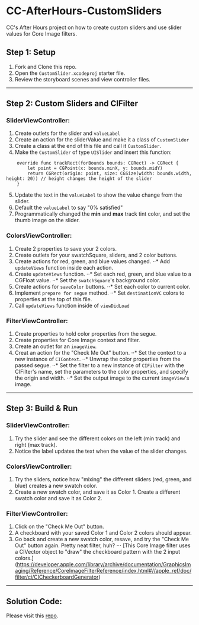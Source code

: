 # CC-AfterHours-CustomSliders
CC's After Hours project on how to create custom sliders and use slider values for Core Image filters. 

## Step 1: Setup
1. Fork and Clone this repo.
2. Open the `CustomSlider.xcodeproj` starter file.
3. Review the storyboard scenes and view controller files.

------
## Step 2: Custom Sliders and CIFilter
### SliderViewController:
1. Create outlets for the slider and `valueLabel`
2. Create an action for the sliderValue and make it a class of `CustomSlider`
3. Create a class at the end of this file and call it `CustomSlider`. 
4. Make the `CustomSlider` of type `UISlider` and insert this function:
```
    override func trackRect(forBounds bounds: CGRect) -> CGRect {
        let point = CGPoint(x: bounds.minX, y: bounds.midY)
        return CGRect(origin: point, size: CGSize(width: bounds.width, height: 20)) // height changes the height of the slider
    }
```
5. Update the text in the `valueLabel` to show the value change from the slider.
6. Default the `valueLabel` to say "0% satisfied"
7. Programmatically changed the **min** and **max** track tint color, and set the thumb image on the slider.

### ColorsViewController:
1. Create 2 properties to save your 2 colors.
2. Create outlets for your swatchSquare, sliders, and 2 color buttons.
3. Create actions for red, green, and blue values changed. 
⋅⋅* Add `updateViews` function inside each action.
4. Create `updateViews` function. 
⋅⋅* Set each red, green, and blue value to a CGFloat value. 
⋅⋅* Set the `swatchSquare`'s background color.
5. Create actions for `saveColor` buttons. 
⋅⋅* Set each color to current color. 
6. Implement `prepare for segue` method. 
⋅⋅* Set `destinationVC` colors to properties at the top of this file. 
7. Call `updateViews` function inside of `viewDidLoad`

### FilterViewController:
1. Create properties to hold color properties from the segue.
2. Create properties for Core Image context and filter.
3. Create an outlet for an `imageView`.
4. Creat an action for the "Check Me Out" button.
⋅⋅* Set the context to a new instance of `CIContext`.
⋅⋅* Unwrap the color properties from the passed segue.
⋅⋅* Set the filter to a new instance of `CIFilter` with the CIFilter's name, set the parameters to the color properties, and specify the origin and width.
⋅⋅* Set the output image to the current `imageView`'s image.

------
## Step 3: Build & Run
### SliderViewController:
1. Try the slider and see the different colors on the left (min track) and right (max track). 
2. Notice the label updates the text when the value of the slider changes. 

### ColorsViewController:
1. Try the sliders, notice how "mixing" the different sliders (red, green, and blue) creates a new swatch color. 
2. Create a new swatch color, and save it as Color 1. Create a different swatch color and save it as Color 2. 

### FilterViewController:
1. Click on the "Check Me Out" button. 
2. A checkboard with your saved Color 1 and Color 2 colors should appear.
3. Go back and create a new swatch color, resave, and try the "Check Me Out" button again. Pretty neat filter, huh? 
⋅⋅⋅ [This Core Image filter uses a CIVector object to "draw" the checkboard pattern with the 2 input colors.] (https://developer.apple.com/library/archive/documentation/GraphicsImaging/Reference/CoreImageFilterReference/index.html#//apple_ref/doc/filter/ci/CICheckerboardGenerator)

------
## Solution Code:
Please visit this [repo](https://github.com/ladybeitel). 
